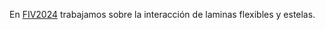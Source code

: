 En [FIV2024](papers/FIV2024_dadamo_godoy.pdf) trabajamos sobre la interacción de laminas flexibles y estelas.

